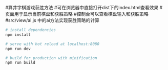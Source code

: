 #算井字棋游戏获胜方法
#可在浏览器中直接打开dist下的index.html查看效果
#页面用于显示当前棋盘和获胜策略
#控制台可以查看棋盘输入和获胜策略
#src/view/ai.js 中的ai方法实现获胜策略的计算


``` bash
# install dependencies
npm install

# serve with hot reload at localhost:8080
npm run dev

# build for production with minification
npm run build
```
